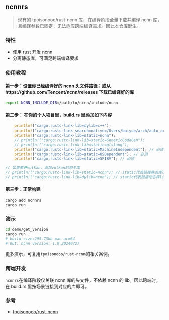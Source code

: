## ncnnrs

> 现有的 tpoisonooo/rust-ncnn 库，在编译阶段全量下载并编译 ncnn 库，且编译参数已固定，无法适应跨端编译需求。因此本仓库诞生。

### 特性

- 使用 rust 开发 ncnn
- 分离静态库，可满足跨端编译要求

### 使用教程

#### 第一步：设置你已经编译好的 ncnn 头文件路径；或从https://github.com/Tencent/ncnn/releases 下载已编译好的库

```bash
export NCNN_INCLUDE_DIR=/path/to/ncnn/include/ncnn
```

#### 第二步： 在你的个人项目里，build.rs 里添加如下内容

```rust
    println!("cargo:rustc-link-lib=dylib=c++");
    println!("cargo:rustc-link-search=native=/Users/baiyue/arch/auto_action/pkg/ncnn/arm64/lib");
    println!("cargo:rustc-link-lib=static=ncnn");
    // println!("cargo:rustc-link-lib=static=GenericCodeGen");
    // println!("cargo:rustc-link-lib=static=glslang");
    println!("cargo:rustc-link-lib=static=MachineIndependent"); // 必须
    println!("cargo:rustc-link-lib=static=OSDependent"); // 必须
    println!("cargo:rustc-link-lib=static=SPIRV"); // 必须

// 如果要开vulkan，添加vulkan的相关库
// println!("cargo:rustc-link-lib=static=ncnn"); // static代表链接静态库libncnn.a或ncnn.lib
// println!("cargo:rustc-link-lib=dylib=ncnn"); // static代表链接动态库libncnn.dylib或ncnn.dll
```

#### 第三步：正常构建

```bash
cargo add ncnnrs
cargo run .
```

### 演示

```bash
cd demo/get_version
cargo run .
# build size:295.73kb mac arm64
# Out: ncnn version: 1.0.20240727
```

更多演示，可复用`tpoisonooo/rust-ncnn`的相关案例。

### 跨端开发

`ncnnrs`在编译阶段仅关联 ncnn 库的头文件，不依赖 ncnn 的 lib。因此跨端时，在 build.rs 里按场景链接到对应的库即可。

### 参考

- [tpoisonooo/rust-ncnn](https://github.com/tpoisonooo/rust-ncnn)
